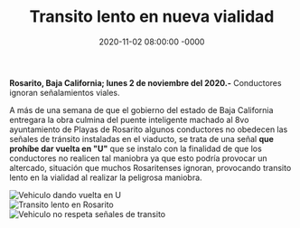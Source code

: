﻿---
layout: blog
title:  "Transito lento en nueva vialidad"
date:   2020-11-02 08:00:00 -0000
categories: rosarito
permalink: /:categories/:title:output_ext
image: /img/cnr/transito-lento1.jpg
alt: "Rosarito Centro"
autor: "CNR Noticias - Canal 73"
---


**Rosarito, Baja California;  lunes 2 de noviembre del 2020.-** Conductores ignoran señalamientos viales. 

A más de una semana de que el gobierno del estado de Baja California entregara la obra culmina del puente inteligente machado al 8vo ayuntamiento de Playas de Rosarito algunos conductores no obedecen las señales de tránsito instaladas en el viaducto, se trata de una señal **que prohíbe dar vuelta en "U"** que se instalo con la finalidad de que los conductores no realicen tal maniobra ya que esto podría provocar un altercado, situación que muchos Rosaritenses ignoran, provocando transito lento en la vialidad al realizar la peligrosa maniobra.

<div id="carouselExampleSlidesOnly" class="carousel slide" data-ride="carousel">
  <div class="carousel-inner">
    <div class="carousel-item active">
       <img class="d-block w-100" src="/img/cnr/transito-lento1.jpg" loading="lazy"  alt="Vehiculo dando vuelta en U">
    </div>
    <div class="carousel-item">
      <img class="d-block w-100" src="/img/cnr/transito-lento1.jpg" loading="lazy"  alt="Transito lento en Rosarito">
    </div>
     <div class="carousel-item">
      <img class="d-block w-100" src="/img/cnr/transito-lento1.jpg" loading="lazy"  alt="Vehiculo no respeta señales de transito">
    </div>
  </div>
</div>